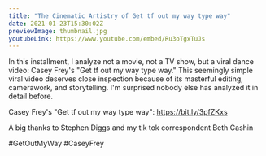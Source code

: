 ```yaml
---
title: "The Cinematic Artistry of Get tf out my way type way"
date: 2021-01-23T15:30:02Z
previewImage: thumbnail.jpg
youtubeLink: https://www.youtube.com/embed/Ru3oTgxTuJs
---
```


In this installment, I analyze not a movie, not a TV show, but a viral dance video: Casey Frey's "Get tf out my way type way." This seemingly simple viral video deserves close inspection because of its masterful editing, camerawork, and storytelling. I'm surprised nobody else has analyzed it in detail before.

Casey Frey's "Get tf out my way type way": https://bit.ly/3pfZKxs

A big thanks to Stephen Diggs and my tik tok correspondent Beth Cashin

\#GetOutMyWay #CaseyFrey
